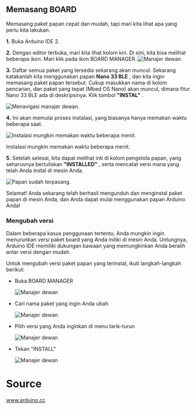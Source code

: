 ## Memasang BOARD

Memasang paket papan cepat dan mudah, tapi mari kita lihat apa yang perlu kita lakukan.

**1.** Buka Arduino IDE 2.

**2.** Dengan editor terbuka, mari kita lihat kolom kiri. Di sini, kita bisa melihat beberapa ikon. Mari klik pada ikon BOARD MANAGER .![Manajer dewan.](https://docs.arduino.cc/static/304e16c183b10331eedc21cc3037980f/a6d36/installing-a-core-img01.png)

**3.** Daftar semua paket yang tersedia sekarang akan muncul. Sekarang katakanlah kita menggunakan papan **Nano 33 BLE** , dan kita ingin memasang paket papan tersebut. Cukup masukkan nama di kolom pencarian, dan paket yang tepat (Mbed OS Nano) akan muncul, dimana fitur Nano 33 BLE ada di deskripsinya. Klik tombol **"INSTAL"** .

![Menavigasi manajer dewan.](https://docs.arduino.cc/static/a5b1d8f8e6f08f2034769475428602d9/a6d36/installing-a-core-img02.png)

**4.** Ini akan memulai proses instalasi, yang biasanya hanya memakan waktu beberapa saat.

![Instalasi mungkin memakan waktu beberapa menit.](https://docs.arduino.cc/static/3b260cfb73f0e8548b9b536dcfb51c3d/a6d36/installing-a-core-img03.png)

Instalasi mungkin memakan waktu beberapa menit.

**5.** Setelah selesai, kita dapat melihat inti di kolom pengelola papan, yang seharusnya bertuliskan **"INSTALLED"** , serta mencatat versi mana yang telah Anda instal di mesin Anda.

 ![Papan sudah terpasang.](https://docs.arduino.cc/static/a7a852640aac2236ea52af87863b7a43/a6d36/installing-a-core-img04.png)

Selamat! Anda sekarang telah berhasil mengunduh dan menginstal paket papan di mesin Anda, dan Anda dapat mulai menggunakan papan Arduino Anda!

### Mengubah versi

Dalam beberapa kasus penggunaan tertentu, Anda mungkin ingin menurunkan versi paket board yang Anda miliki di mesin Anda. Untungnya, Arduino IDE memiliki dukungan bawaan yang memungkinkan Anda beralih antar versi dengan mudah.

Untuk mengubah versi paket papan yang terinstal, ikuti langkah-langkah berikut:

* Buka BOARD MANAGER

  ![Manajer dewan](https://docs.arduino.cc/static/304e16c183b10331eedc21cc3037980f/a6d36/installing-a-core-img01.png)
* Cari nama paket yang ingin Anda ubah

  ![Manajer dewan](https://docs.arduino.cc/static/bf67ff5847f841511228151f4673fdca/a6d36/installing-a-core-img05.png)
* Pilih versi yang Anda inginkan di menu tarik-turun

  ![Manajer dewan](https://docs.arduino.cc/static/a4115a6dbfa2786119082b94640cb5fa/a6d36/installing-a-core-img06.png)
* Tekan "INSTALL"

  ![Manajer dewan](https://docs.arduino.cc/static/6ab548e2e0d863b9dce5389eb576660f/a6d36/installing-a-core-img07.png)

# Source

www.arduino.cc
